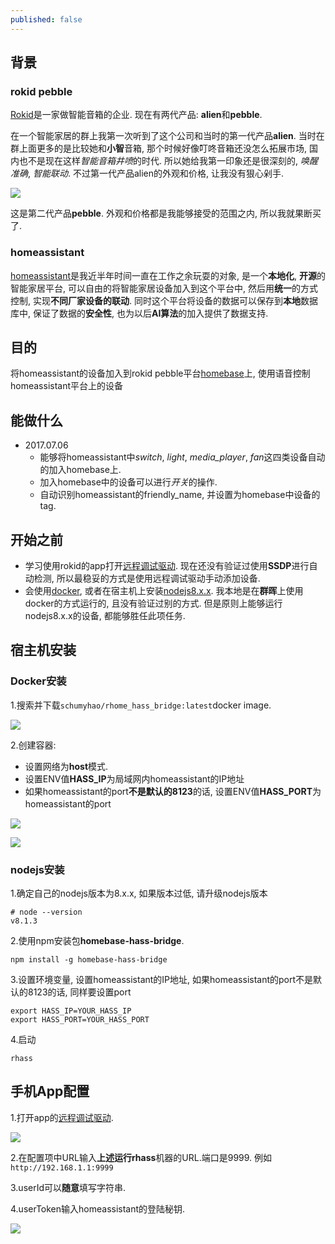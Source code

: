 ```yaml
---
published: false
---
```

## 背景

### rokid pebble

[Rokid](https://www.rokid.com/)是一家做智能音箱的企业. 现在有两代产品: **alien**和**pebble**.

在一个智能家居的群上我第一次听到了这个公司和当时的第一代产品**alien**. 当时在群上面更多的是比较她和**小智**音箱, 那个时候好像叮咚音箱还没怎么拓展市场, 国内也不是现在这样*智能音箱井喷*的时代. 所以她给我第一印象还是很深刻的, *唤醒准确*, *智能联动*. 不过第一代产品alien的外观和价格, 让我没有狠心剁手.

![]({{site.baseurl}}/images/homeassistant/bridge_to_rokid/pebble.jpg)

这是第二代产品**pebble**. 外观和价格都是我能够接受的范围之内, 所以我就果断买了.

### homeassistant

[homeassistant](https://home-assistant.io/)是我近半年时间一直在工作之余玩耍的对象, 是一个**本地化**, **开源**的智能家居平台, 可以自由的将智能家居设备加入到这个平台中, 然后用**统一**的方式控制, 实现**不同厂家设备的联动**. 同时这个平台将设备的数据可以保存到**本地**数据库中, 保证了数据的**安全性**, 也为以后**AI算法**的加入提供了数据支持.

## 目的

将homeassistant的设备加入到rokid pebble平台[homebase](https://rokid.github.io/rokid-homebase-docs/)上, 使用语音控制homeassistant平台上的设备

## 能做什么

- 2017.07.06
    - 能够将homeassistant中*switch*, *light*, *media_player*, *fan*这四类设备自动的加入homebase上.
    - 加入homebase中的设备可以进行*开关*的操作.
    - 自动识别homeassistant的friendly_name, 并设置为homebase中设备的tag.

## 开始之前

- 学习使用rokid的app打开[远程调试驱动](https://rokid.github.io/rokid-homebase-docs/tools/developer-driver.html). 现在还没有验证过使用**SSDP**进行自动检测, 所以最稳妥的方式是使用远程调试驱动手动添加设备.
- 会使用[docker](https://hub.docker.com/), 或者在宿主机上安装[nodejs8.x.x](https://nodejs.org/en/). 我本地是在**群晖**上使用docker的方式运行的, 且没有验证过别的方式. 但是原则上能够运行nodejs8.x.x的设备, 都能够胜任此项任务.

## 宿主机安装

### Docker安装

1.搜索并下载`schumyhao/rhome_hass_bridge:latest`docker image.

![]({{site.baseurl}}/images/homeassistant/bridge_to_rokid/dockerimage.jpg)

2.创建容器:

- 设置网络为**host**模式.
- 设置ENV值**HASS_IP**为局域网内homeassistant的IP地址
- 如果homeassistant的port**不是默认的8123**的话, 设置ENV值**HASS_PORT**为homeassistant的port

![]({{site.baseurl}}/images/homeassistant/bridge_to_rokid/创建容器2.jpg)

![]({{site.baseurl}}/images/homeassistant/bridge_to_rokid/创建容器3.jpg)


### nodejs安装

1.确定自己的nodejs版本为8.x.x, 如果版本过低, 请升级nodejs版本
```
# node --version
v8.1.3
```

2.使用npm安装包**homebase-hass-bridge**.
```
npm install -g homebase-hass-bridge
```

3.设置环境变量, 设置homeassistant的IP地址, 如果homeassistant的port不是默认的8123的话, 同样要设置port
```
export HASS_IP=YOUR_HASS_IP
export HASS_PORT=YOUR_HASS_PORT
```

4.启动
```
rhass
```

## 手机App配置

1.打开app的[远程调试驱动](https://rokid.github.io/rokid-homebase-docs/tools/developer-driver.html).

![]({{site.baseurl}}/images/homeassistant/bridge_to_rokid/手机配置1.png)

2.在配置项中URL输入**上述运行rhass**机器的URL.端口是9999. 例如`http://192.168.1.1:9999`

3.userId可以**随意**填写字符串.

4.userToken输入homeassistant的登陆秘钥.

![]({{site.baseurl}}/images/homeassistant/bridge_to_rokid/手机配置2.png)
